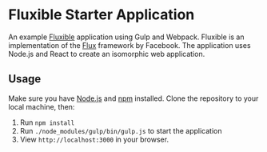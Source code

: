 # Fluxible Starter Application

An example [Fluxible](http://fluxible.io/) application using Gulp and Webpack. Fluxible is an implementation of the [Flux](https://facebook.github.io/flux/) framework by Facebook. The application uses Node.js and React to create an isomorphic web application.

## Usage

Make sure you have [Node.js](http://nodejs.org/) and [npm](https://www.npmjs.org/) installed. Clone the repository to your local machine, then:

1. Run `npm install`
2. Run `./node_modules/gulp/bin/gulp.js` to start the application
3. View `http://localhost:3000` in your browser.

